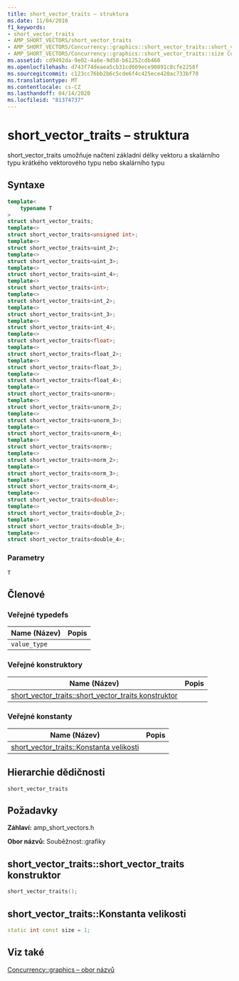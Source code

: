 ```yaml
---
title: short_vector_traits – struktura
ms.date: 11/04/2016
f1_keywords:
- short_vector_traits
- AMP_SHORT_VECTORS/short_vector_traits
- AMP_SHORT_VECTORS/Concurrency::graphics::short_vector_traits::short_vector_traits
- AMP_SHORT_VECTORS/Concurrency::graphics::short_vector_traits::size Constant
ms.assetid: cd9492da-9e02-4a6e-9d50-b61252cdb460
ms.openlocfilehash: d743f74deaea5cb31cd609ece90891c8cfe2258f
ms.sourcegitcommit: c123cc76bb2b6c5cde6f4c425ece420ac733bf70
ms.translationtype: MT
ms.contentlocale: cs-CZ
ms.lasthandoff: 04/14/2020
ms.locfileid: "81374737"
---
```

# <a name="short_vector_traits-structure"></a>short_vector_traits – struktura

short_vector_traits umožňuje načtení základní délky vektoru a skalárního typu krátkého vektorového typu nebo skalárního typu

## <a name="syntax"></a>Syntaxe

```cpp
template<
    typename T
>
struct short_vector_traits;
template<>
struct short_vector_traits<unsigned int>;
template<>
struct short_vector_traits<uint_2>;
template<>
struct short_vector_traits<uint_3>;
template<>
struct short_vector_traits<uint_4>;
template<>
struct short_vector_traits<int>;
template<>
struct short_vector_traits<int_2>;
template<>
struct short_vector_traits<int_3>;
template<>
struct short_vector_traits<int_4>;
template<>
struct short_vector_traits<float>;
template<>
struct short_vector_traits<float_2>;
template<>
struct short_vector_traits<float_3>;
template<>
struct short_vector_traits<float_4>;
template<>
struct short_vector_traits<unorm>;
template<>
struct short_vector_traits<unorm_2>;
template<>
struct short_vector_traits<unorm_3>;
template<>
struct short_vector_traits<unorm_4>;
template<>
struct short_vector_traits<norm>;
template<>
struct short_vector_traits<norm_2>;
template<>
struct short_vector_traits<norm_3>;
template<>
struct short_vector_traits<norm_4>;
template<>
struct short_vector_traits<double>;
template<>
struct short_vector_traits<double_2>;
template<>
struct short_vector_traits<double_3>;
template<>
struct short_vector_traits<double_4>;
```

### <a name="parameters"></a>Parametry

`T`

## <a name="members"></a>Členové

### <a name="public-typedefs"></a>Veřejné typedefs

|Name (Název)|Popis|
|----------|-----------------|
|`value_type`||

### <a name="public-constructors"></a>Veřejné konstruktory

|Name (Název)|Popis|
|----------|-----------------|
|[short_vector_traits::short_vector_traits konstruktor](#ctor)||

### <a name="public-constants"></a>Veřejné konstanty

|Name (Název)|Popis|
|----------|-----------------|
|[short_vector_traits::Konstanta velikosti](#size)||

## <a name="inheritance-hierarchy"></a>Hierarchie dědičnosti

`short_vector_traits`

## <a name="requirements"></a>Požadavky

**Záhlaví:** amp_short_vectors.h

**Obor názvů:** Souběžnost::grafiky

## <a name="short_vector_traitsshort_vector_traits-constructor"></a><a name="ctor"></a>short_vector_traits::short_vector_traits konstruktor

```cpp
short_vector_traits();
```

## <a name="short_vector_traitssize-constant"></a><a name="size"></a>short_vector_traits::Konstanta velikosti

```cpp
static int const size = 1;
```

## <a name="see-also"></a>Viz také

[Concurrency::graphics – obor názvů](concurrency-graphics-namespace.md)

